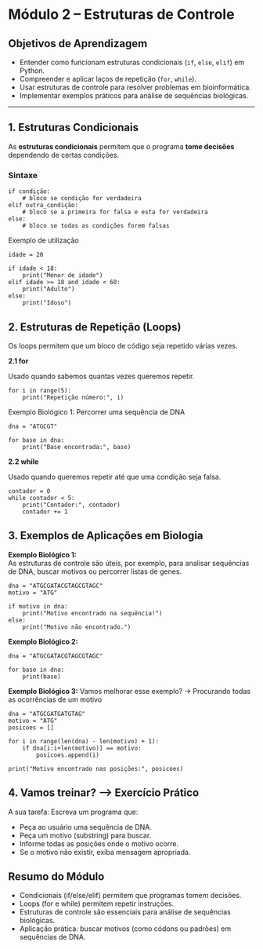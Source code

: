 # Módulo 2 – Estruturas de Controle

## Objetivos de Aprendizagem
- Entender como funcionam estruturas condicionais (`if`, `else`, `elif`) em Python.
- Compreender e aplicar laços de repetição (`for`, `while`).
- Usar estruturas de controle para resolver problemas em bioinformática.
- Implementar exemplos práticos para análise de sequências biológicas.

---

## 1. Estruturas Condicionais

As **estruturas condicionais** permitem que o programa **tome decisões** dependendo de certas condições.

### Sintaxe
```
if condição:
    # bloco se condição for verdadeira
elif outra_condição:
    # bloco se a primeira for falsa e esta for verdadeira
else:
    # bloco se todas as condições forem falsas
```
Exemplo de utilização

```
idade = 20

if idade < 18:
    print("Menor de idade")
elif idade >= 18 and idade < 60:
    print("Adulto")
else:
    print("Idoso")
```

## 2. Estruturas de Repetição (Loops)

Os loops permitem que um bloco de código seja repetido várias vezes.

**2.1 for**

Usado quando sabemos quantas vezes queremos repetir.

```
for i in range(5):
    print("Repetição número:", i)
```
Exemplo Biológico 1: Percorrer uma sequência de DNA

```
dna = "ATGCGT"

for base in dna:
    print("Base encontrada:", base)
```

**2.2 while**

Usado quando queremos repetir até que uma condição seja falsa.

```
contador = 0
while contador < 5:
    print("Contador:", contador)
    contador += 1
```

## 3. Exemplos de Aplicações em Biologia
**Exemplo Biológico 1:** </br>
As estruturas de controle são úteis, por exemplo, para analisar sequências de DNA, buscar motivos ou percorrer listas de genes.

```
dna = "ATGCGATACGTAGCGTAGC"
motivo = "ATG"

if motivo in dna:
    print("Motivo encontrado na sequência!")
else:
    print("Motivo não encontrado.")
```

**Exemplo Biológico 2:**
```
dna = "ATGCGATACGTAGCGTAGC"

for base in dna:
    print(base)
```

**Exemplo Biológico 3:**
Vamos melhorar esse exemplo? ->  Procurando todas as ocorrências de um motivo
```
dna = "ATGCGATGATGTAG"
motivo = "ATG"
posicoes = []

for i in range(len(dna) - len(motivo) + 1):
    if dna[i:i+len(motivo)] == motivo:
        posicoes.append(i)

print("Motivo encontrado nas posições:", posicoes)
```

## 4. Vamos treinar? --> Exercício Prático

A sua tarefa: Escreva um programa que:

- Peça ao usuário uma sequência de DNA.
- Peça um motivo (substring) para buscar.
- Informe todas as posições onde o motivo ocorre.
- Se o motivo não existir, exiba mensagem apropriada.


## Resumo do Módulo

- Condicionais (if/else/elif) permitem que programas tomem decisões.
- Loops (for e while) permitem repetir instruções.
- Estruturas de controle são essenciais para análise de sequências biológicas.
- Aplicação prática: buscar motivos (como códons ou padrões) em sequências de DNA.
